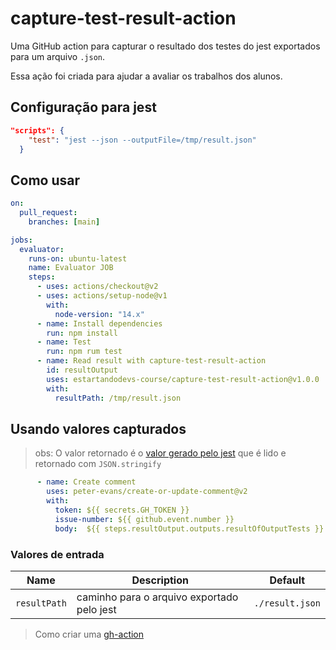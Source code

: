 # capture-test-result-action

Uma GitHub action para capturar o resultado dos testes do jest exportados para um arquivo `.json`.

Essa ação foi criada para ajudar a avaliar os trabalhos dos alunos.

## Configuração para jest

```json
"scripts": {
    "test": "jest --json --outputFile=/tmp/result.json"
  }
```

## Como usar

```yml
on:
  pull_request:
    branches: [main]

jobs:
  evaluator:
    runs-on: ubuntu-latest
    name: Evaluator JOB
    steps:
      - uses: actions/checkout@v2
      - uses: actions/setup-node@v1
        with:
          node-version: "14.x"
      - name: Install dependencies
        run: npm install
      - name: Test
        run: npm rum test
      - name: Read result with capture-test-result-action
        id: resultOutput
        uses: estartandodevs-course/capture-test-result-action@v1.0.0
        with:
          resultPath: /tmp/result.json

```

## Usando valores capturados
>obs: O valor retornado é o [valor gerado pelo jest](https://jestjs.io/pt-BR/docs/configuration#testresultsprocessor-string) que é lido e retornado com `JSON.stringify` 

```yml
      - name: Create comment
        uses: peter-evans/create-or-update-comment@v2
        with:
          token: ${{ secrets.GH_TOKEN }}
          issue-number: ${{ github.event.number }}
          body:  ${{ steps.resultOutput.outputs.resultOfOutputTests }}

```

### Valores de entrada

| Name | Description | Default |
| --- | --- | --- |
| `resultPath` | caminho para o arquivo exportado pelo jest | `./result.json` |

>Como criar uma [gh-action](https://docs.github.com/pt/actions/creating-actions/creating-a-javascript-action)

